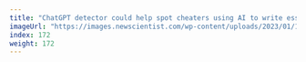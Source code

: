 ```yaml
---
title: "ChatGPT detector could help spot cheaters using AI to write essays"
imageUrl: "https://images.newscientist.com/wp-content/uploads/2023/01/16165748/SEI_140499394.jpg?width=600"
index: 172
weight: 172
---
```

